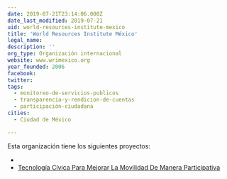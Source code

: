 ```yaml
---
date: 2019-07-21T23:14:06.000Z
date_last_modified: 2019-07-21
uid: world-resources-institute-mexico
title: 'World Resources Institute México'
legal_name: 
description: ''
org_type: Organización internacional
website: www.wrimexico.org
year_founded: 2006
facebook: 
twitter: 
tags:
  - monitoreo-de-servicios-publicos
  - transparencia-y-rendicion-de-cuentas
  - participación-ciudadana
cities: 
  - Ciudad de México

---
```


Esta organización tiene los siguientes proyectos:

- [](/proyectos/tecnologia-civica-para-mejorar-la-movilidad-de-manera-participativa)
- [Tecnología Cívica Para Mejorar La Movilidad De Manera Participativa](/proyectos/tecnologia-civica-para-mejorar-la-movilidad-de-manera-participativa)
